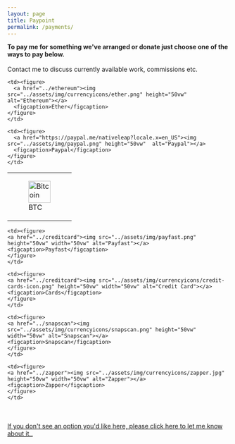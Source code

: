 ```yaml
---
layout: page
title: Paypoint
permalink: /payments/
---
```

<div class="paypage">
  <strong>To pay me for something we've arranged or donate just choose one of the ways to pay below.  </strong>
<br>
<br>
<!-- Here's to a future filled with arts of epic design and inspiration.
Thanks to you I'll keep creating as much as possible into the future!!-->
Contact me to discuss currently available work, commissions etc.

<table style="border-collapse: collapse;" border="0">
<tbody>

<tr>
    <td>
    <!-- figure is used for a photo to give a figcation-->
    <figure>
      <a href="../bitcoin"><img src="../assets/img/currencyicons/bit.png" height="50vw"  alt="Bitcoin"></a>
      <figcaption>BTC</figcaption>
    </figure>
    </td>

    <td><figure>
      <a href="../ethereum"><img src="../assets/img/currencyicons/ether.png" height="50vw"  alt="Ethereum"></a>
      <figcaption>Ether</figcaption>
    </figure>
    </td>

    <td><figure>
      <a href="https://paypal.me/nativeleap?locale.x=en_US"><img src="../assets/img/paypal.png" height="50vw"  alt="Paypal"></a>
      <figcaption>Paypal</figcaption>
    </figure>
    </td>
</tr>
</tbody>
</table>


<table class="paybutts" style="border-collapse: collapse;" border="0">
<tbody>
<tr>

    <td><figure>
    <a href="../creditcard"><img src="../assets/img/payfast.png" height="50vw" width="50vw" alt="Payfast"></a>
    <figcaption>Payfast</figcaption>
    </figure>
    </td>

    <td><figure>
    <a href="../creditcard"><img src="../assets/img/currencyicons/credit-cards-icon.png" height="50vw" width="50vw" alt="Credit Card"></a>
    <figcaption>Cards</figcaption>
    </figure>
    </td>

    <td><figure>
    <a href="../snapscan"><img src="../assets/img/currencyicons/snapscan.png" height="50vw" width="50vw" alt="Snapscan"></a>
    <figcaption>Snapscan</figcaption>
    </figure>
    </td>

    <td><figure>
    <a href="../zapper"><img src="../assets/img/currencyicons/zapper.jpg" height="50vw" width="50vw" alt="Zapper"></a>
    <figcaption>Zapper</figcaption>
    </figure>
    </td>
</tr>
</tbody>
</table>




<br>
<a href="http://onlineivan.com/contact">If you don't see an option you'd like here, please click here to let me know about it..</a>
</div>
